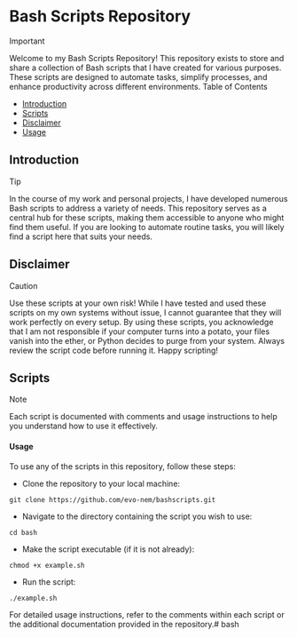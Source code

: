 # Bash Scripts Repository


> [!IMPORTANT]
> Welcome to my Bash Scripts Repository! This repository exists to store and share a collection of Bash scripts that I have created for various purposes. These scripts are designed to automate tasks, simplify processes, and enhance productivity across different environments.
Table of Contents


- [Introduction](#introduction)
- [Scripts](#Scripts)
- [Disclaimer](#Disclaimer)
- [Usage](#Usage)



## Introduction
> [!TIP]
> In the course of my work and personal projects, I have developed numerous Bash scripts to address a variety of needs. This repository serves as a central hub for these scripts, making them accessible to anyone who might find them useful. If you are looking to automate routine tasks, you will likely find a script here that suits your needs.



## Disclaimer
> [!CAUTION]
> Use these scripts at your own risk! While I have tested and used these scripts on my own systems without issue, I cannot guarantee that they will work perfectly on every setup. By using these scripts, you acknowledge that I am not responsible if your computer turns into a potato, your files vanish into the ether, or Python decides to purge from your system. Always review the script code before running it. Happy scripting!




## Scripts
> [!NOTE]
> Each script is documented with comments and usage instructions to help you understand how to use it effectively.



#### Usage

To use any of the scripts in this repository, follow these steps:

- Clone the repository to your local machine:

```
git clone https://github.com/evo-nem/bashscripts.git
```

- Navigate to the directory containing the script you wish to use:

```
cd bash
```

- Make the script executable (if it is not already):

```
chmod +x example.sh
```

- Run the script:

```
./example.sh
```

For detailed usage instructions, refer to the comments within each script or the additional documentation provided in the repository.# bash
